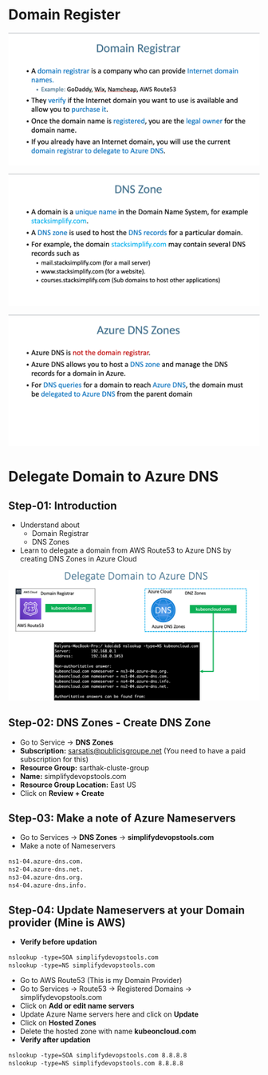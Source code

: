 # Domain Register
![](../ingress-nginx/img/DomainRegister2.png)

![](../ingress-nginx/img/DNSZone.png)

![](../ingress-nginx/img/AzureDNSZone.png)



# Delegate Domain to Azure DNS

## Step-01: Introduction
- Understand about
  - Domain Registrar
  - DNS Zones
- Learn to delegate a domain from AWS Route53 to Azure DNS by creating DNS Zones in Azure Cloud 

![](../ingress-nginx/img/DomainRegister1.png)


## Step-02: DNS Zones - Create DNS Zone
- Go to Service -> **DNS Zones**
- **Subscription:** sarsatis@publicisgroupe.net (You need to have a paid subscription for this)
- **Resource Group:** sarthak-cluste-group
- **Name:** simplifydevopstools.com
- **Resource Group Location:** East US
- Click on **Review + Create**

## Step-03: Make a note of Azure Nameservers
- Go to Services -> **DNS Zones** -> **simplifydevopstools.com**
- Make a note of Nameservers
```
ns1-04.azure-dns.com.
ns2-04.azure-dns.net.
ns3-04.azure-dns.org.
ns4-04.azure-dns.info.
```

## Step-04: Update Nameservers at your Domain provider (Mine is AWS)
- **Verify before updation**
```
nslookup -type=SOA simplifydevopstools.com
nslookup -type=NS simplifydevopstools.com
```
- Go to AWS Route53 (This is my Domain Provider)
- Go to Services -> Route53 -> Registered Domains -> simplifydevopstools.com
- Click on **Add or edit name servers**
- Update Azure Name servers here and click on **Update**
- Click on **Hosted Zones**
- Delete the hosted zone with name **kubeoncloud.com**
- **Verify after updation**
```
nslookup -type=SOA simplifydevopstools.com 8.8.8.8
nslookup -type=NS simplifydevopstools.com 8.8.8.8
```